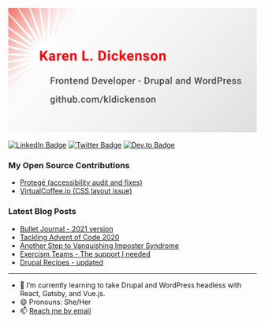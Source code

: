 ![Karen L Dickenson, Frontend Developer, Drupal and WordPress](./assets/KLD-background-1280x640.png)

[![LinkedIn Badge](https://img.shields.io/badge/LinkedIn-Profile-informational?style=flat&logo=linkedin&logoColor=white&color=b30024)](https://www.linkedin.com/in/kldickenson/)
[![Twitter Badge](https://img.shields.io/badge/Twitter-Profile-informational?style=flat&logo=twitter&logoColor=white&color=b30024)](https://twitter.com/kldickenson)
[![Dev.to Badge](https://img.shields.io/badge/Dev.to-Profile-informational?style=flat&logo=dev&logoColor=white&color=b30024)](<https://[dev.to/eclecticcoding](https://dev.to/kldickenson)>)

### My Open Source Contributions

-   [Protegé (accessibility audit and fixes)](https://github.com/drewclem/protege/issues/151)
-   [VirtualCoffee.io (CSS layout issue)](https://github.com/Virtual-Coffee/virtualcoffee.io/issues/41)

### Latest Blog Posts

<!-- BLOG-POST-LIST:START -->
- [Bullet Journal - 2021 version](https://dev.to/kldickenson/bullet-journal-2021-version-46oe)
- [Tackling Advent of Code 2020](https://dev.to/kldickenson/tackling-advent-of-code-202-4d8g)
- [Another Step to Vanquishing Imposter Syndrome](https://dev.to/kldickenson/another-step-to-vanquishing-imposter-syndrome-4nk2)
- [Exercism Teams - The support I needed](https://dev.to/kldickenson/exercise-teams-the-support-i-needed-3390)
- [Drupal Recipes - updated](https://dev.to/kldickenson/drupal-recipes-68f)
<!-- BLOG-POST-LIST:END -->

---

-   🌱 I’m currently learning to take Drupal and WordPress headless with React,
    Gatsby, and Vue.js.
-   😄 Pronouns: She/Her
-   📫 [Reach me by email](mailto:kldinteractive@gmail.com)

<!--
**kldickenson/kldickenson** is a ✨ _special_ ✨ repository because its `README.md` (this file) appears on your GitHub profile.

Here are some ideas to get you started:

- 🔭 I’m currently working on ...
- 🌱 I’m currently learning ...
- 👯 I’m looking to collaborate on ...
- 🤔 I’m looking for help with ...
- 💬 Ask me about ...
- 📫 How to reach me: ...
- 😄 Pronouns: ...
- ⚡ Fun fact: ...
-->
